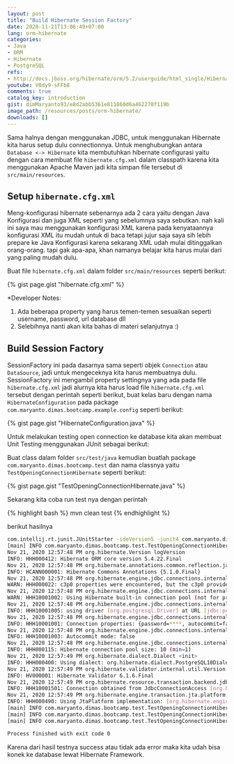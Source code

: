 ```yaml
---
layout: post
title: "Build Hibernate Session Factory"
date: 2020-11-21T13:06:49+07:00
lang: orm-hibernate
categories:
- Java
- ORM
- Hibernate
- PostgreSQL
refs: 
- http://docs.jboss.org/hibernate/orm/5.2/userguide/html_single/Hibernate_User_Guide.html
youtube: V0dy9-sFFb8
comments: true
catalog_key: introduction
gist: dimMaryanto93/e8d2abb5361e811860d6a462270f119b
image_path: /resources/posts/orm-hibernate/
downloads: []
---
```


Sama halnya dengan menggunakan JDBC, untuk menggunakan Hibernate kita harus setup dulu connectionnya. Untuk menghubungkan antara `Database <-> Hibernate` kita membutuhkan hibernate configurasi yaitu dengan cara membuat file `hibernate.cfg.xml` dalam classpath karena kita menggunakan Apache Maven jadi kita simpan file tersebut di `src/main/resources`.

## Setup `hibernate.cfg.xml`

Meng-konfigurasi hibernate sebenarnya ada 2 cara yaitu dengan Java Konfigurasi dan juga XML seperti yang sebelumnya saya sebutkan. nah kali ini saya mau menggunakan konfigurasi XML karena pada kenyataannya konfigurasi XML itu mudah untuk di baca tetapi jujur saja saya sih lebih prepare ke Java Konfigurasi karena sekarang XML udah mulai ditinggalkan orang-orang. tapi gak apa-apa, khan namanya belajar kita harus mulai dari yang paling mudah dulu.

Buat file `hibernate.cfg.xml` dalam folder `src/main/resources` seperti berikut:

{% gist page.gist "hibernate.cfg.xml" %}

*Developer Notes:

1. Ada beberapa property yang harus temen-temen sesuaikan seperti username, password, url database dll
2. Selebihnya nanti akan kita bahas di materi selanjutnya :)

## Build Session Factory

SessionFactory ini pada dasarnya sama seperti objek `Connection` atau `DataSource`, jadi untuk mengeceknya kita harus membuatnya dulu. SessionFactory ini mengambil property settingnya yang ada pada file `hibernate.cfg.xml` jadi alurnya kita harus load file `hibernate.cfg.xml` tersebut dengan perintah seperti berikut, buat kelas baru dengan nama `HibernateConfiguration` pada package `com.maryanto.dimas.bootcamp.example.config` seperti berikut:

{% gist page.gist "HibernateConfiguration.java" %}

Untuk melakukan testing open connection ke database kita akan membuat Unit Testing menggunakan JUnit sebagai berikut:

Buat class dalam folder `src/test/java` kemudian buatlah package `com.maryanto.dimas.bootcamp.test` dan nama classnya yaitu `TestOpeningConnectionHibernate` seperti berikut:

{% gist page.gist "TestOpeningConnectionHibernate.java" %}

Sekarang kita coba run test nya dengan perintah 

{% highlight bash %}
mvn clean test
{% endhighlight %}

berikut hasilnya

```bash
com.intellij.rt.junit.JUnitStarter -ideVersion5 -junit4 com.maryanto.dimas.bootcamp.test.TestOpeningConnectionHibernate
[main] INFO com.maryanto.dimas.bootcamp.test.TestOpeningConnectionHibernate - init hibernate session
Nov 21, 2020 12:57:48 PM org.hibernate.Version logVersion
INFO: HHH000412: Hibernate ORM core version 5.4.22.Final
Nov 21, 2020 12:57:48 PM org.hibernate.annotations.common.reflection.java.JavaReflectionManager <clinit>
INFO: HCANN000001: Hibernate Commons Annotations {5.1.0.Final}
Nov 21, 2020 12:57:48 PM org.hibernate.engine.jdbc.connections.internal.ConnectionProviderInitiator instantiateC3p0Provider
WARN: HHH000022: c3p0 properties were encountered, but the c3p0 provider class was not found on the classpath; these properties are going to be ignored.
Nov 21, 2020 12:57:48 PM org.hibernate.engine.jdbc.connections.internal.DriverManagerConnectionProviderImpl configure
WARN: HHH10001002: Using Hibernate built-in connection pool (not for production use!)
Nov 21, 2020 12:57:48 PM org.hibernate.engine.jdbc.connections.internal.DriverManagerConnectionProviderImpl buildCreator
INFO: HHH10001005: using driver [org.postgresql.Driver] at URL [jdbc:postgresql://localhost:5432/hibernate_core]
Nov 21, 2020 12:57:48 PM org.hibernate.engine.jdbc.connections.internal.DriverManagerConnectionProviderImpl buildCreator
INFO: HHH10001001: Connection properties: {password=****, autocommit=false, user=bootcamp}
Nov 21, 2020 12:57:48 PM org.hibernate.engine.jdbc.connections.internal.DriverManagerConnectionProviderImpl buildCreator
INFO: HHH10001003: Autocommit mode: false
Nov 21, 2020 12:57:48 PM org.hibernate.engine.jdbc.connections.internal.DriverManagerConnectionProviderImpl$PooledConnections <init>
INFO: HHH000115: Hibernate connection pool size: 10 (min=1)
Nov 21, 2020 12:57:49 PM org.hibernate.dialect.Dialect <init>
INFO: HHH000400: Using dialect: org.hibernate.dialect.PostgreSQL10Dialect
Nov 21, 2020 12:57:49 PM org.hibernate.validator.internal.util.Version <clinit>
INFO: HV000001: Hibernate Validator 6.1.6.Final
Nov 21, 2020 12:57:49 PM org.hibernate.resource.transaction.backend.jdbc.internal.DdlTransactionIsolatorNonJtaImpl getIsolatedConnection
INFO: HHH10001501: Connection obtained from JdbcConnectionAccess [org.hibernate.engine.jdbc.env.internal.JdbcEnvironmentInitiator$ConnectionProviderJdbcConnectionAccess@48df4071] for (non-JTA) DDL execution was not in auto-commit mode; the Connection 'local transaction' will be committed and the Connection will be set into auto-commit mode.
Nov 21, 2020 12:57:49 PM org.hibernate.engine.transaction.jta.platform.internal.JtaPlatformInitiator initiateService
INFO: HHH000490: Using JtaPlatform implementation: [org.hibernate.engine.transaction.jta.platform.internal.NoJtaPlatform]
[main] INFO com.maryanto.dimas.bootcamp.test.TestOpeningConnectionHibernate - destroy hibernate session!
[main] INFO com.maryanto.dimas.bootcamp.test.TestOpeningConnectionHibernate - init hibernate session
[main] INFO com.maryanto.dimas.bootcamp.test.TestOpeningConnectionHibernate - destroy hibernate session!

Process finished with exit code 0

```

Karena dari hasil testnya success atau tidak ada error maka kita udah bisa konek ke database lewat Hibernate Framework.

